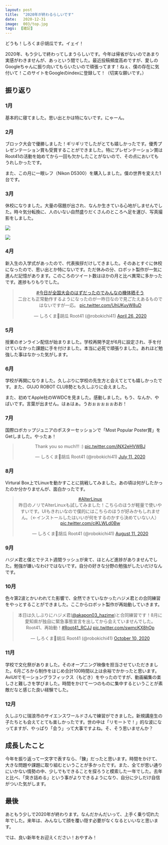 ```yaml
---
layout: post
title:  "2020年が終わるらしいです"
date:   2020-12-31
image:  003/top.jpg
tags:  [雑記]
---
```


どうも！しろくま＠胡瓜です。イェイ！

2020年、もう少しで終わってしまうらしいです。今年は帰省がないのであまり実感がわきませんが、あっという間でした。最近投稿頻度高めですが、愛しのGoogleちゃんに振り向いてもらいたいので頑張ってます！ねぇ、僕の存在に気付いて！このサイトをGoogleのindexに登録して！（切実な願いです。）
## 振り返り

### 1月

基本的に寝てました。思い出とかは特にないです。にゃーん。

### 2月

ブロック大会で優勝しました！ギリギリでしたがとても嬉しかったです。優秀プレゼンテーション賞も受賞することができました。特にプレゼンテーション賞はRoot41の活動を始めてから一回も欠かしたことがないので、その点においてもうれしかったです。

また、この月に一眼レフ（Nikon D5300）を購入しました。僕の世界を変えた1台です。

### 3月

休校になりました。大量の宿題が出され、なんか生きている心地がしませんでした。時々気分転換に、人のいない自然盛りだくさんのところへ足を運び、写真撮影をしました。

![]({{site.baseurl}}/img/003/001.jpg)

![]({{site.baseurl}}/img/003/002.jpg)

### 4月

新入生の入学式があったので、代表挨拶だけしてきました。そのあとすぐに休校になったので、思い出とか特にないです。ただ休みの分、ロボット製作が一気に進んだ記憶があります。このころのツイート数はほかの月と比べ異常に多かったです。進捗もりもりでした。

<center>
<blockquote class="twitter-tweet" data-theme="dark"><p lang="ja" dir="ltr"><a href="https://twitter.com/hashtag/%E4%BB%8A%E6%97%A5%E3%81%8C%E5%85%A8%E5%9B%BD%E5%A4%A7%E4%BC%9A%E3%81%AE%E3%81%AF%E3%81%9A%E3%81%A0%E3%81%A3%E3%81%9F%E3%81%AE%E3%81%A7%E3%81%BF%E3%82%93%E3%81%AA%E3%81%AE%E6%A9%9F%E4%BD%93%E6%99%92%E3%81%9D%E3%81%86?src=hash&amp;ref_src=twsrc%5Etfw">#今日が全国大会のはずだったのでみんなの機体晒そう</a><br>二台とも正常動作するようになったのが一昨日なので見ごたえあるものではないですが一応。 <a href="https://t.co/UhUKuyW8uD">pic.twitter.com/UhUKuyW8uD</a></p>&mdash; しろくま🥒胡瓜 Root41 (@robokichi41) <a href="https://twitter.com/robokichi41/status/1254276224362266626?ref_src=twsrc%5Etfw">April 26, 2020</a></blockquote> <script async src="https://platform.twitter.com/widgets.js" charset="utf-8"></script></center>

### 5月

授業のオンライン配信が始まりました。学校再開予定が6月に設定され、手を付けていなかった課題に手を付けました。本当に必死で頑張りました。あれほど勉強した事はなかった気がします。

### 6月

学校が再開になりました。久しぶりに学校の先生方と会えてとても嬉しかったです。また、GUJO ROBOT CLUB勢とも久しぶりに会えました。

また、初めてApple社のWWDCを見ました。感動しました。もう、なんか、やばいです。言葉が出ません。はぁはぁ。うおぉぉぉぉぉおお！

### 7月

国際ロボカップジュニアのポスターセッションで「Most Popular Poster賞」をGetしました。やったぁ！

<center><blockquote class="twitter-tweet" data-theme="dark"><p lang="en" dir="ltr">Thank you so much!!! :) <a href="https://t.co/jNX2eHVWBJ">pic.twitter.com/jNX2eHVWBJ</a></p>&mdash; しろくま🥒胡瓜 Root41 (@robokichi41) <a href="https://twitter.com/robokichi41/status/1281900328468676608?ref_src=twsrc%5Etfw">July 11, 2020</a></blockquote> <script async src="https://platform.twitter.com/widgets.js" charset="utf-8"></script></center>

### 8月

Virtural Box上でLinuxを動かすことに挑戦してみました。あの頃は何がしたかったのか分かりませんが、面白かったです。

<center><blockquote class="twitter-tweet" data-theme="dark"><p lang="ja" dir="ltr"><a href="https://twitter.com/hashtag/AlterLinux?src=hash&amp;ref_src=twsrc%5Etfw">#AlterLinux</a><br>昨日のノリでAlterLinuxも試してみました！こちらのほうが軽量で使いやすいです。UIもきれいなので僕的にはこちらのほうが好みかもしれません。（←インストールしたはいいが何をするのかすら決めていない人） <a href="https://t.co/ciKLWLd0Bw">pic.twitter.com/ciKLWLd0Bw</a></p>&mdash; しろくま🥒胡瓜 Root41 (@robokichi41) <a href="https://twitter.com/robokichi41/status/1293062780019331072?ref_src=twsrc%5Etfw">August 11, 2020</a></blockquote> <script async src="https://platform.twitter.com/widgets.js" charset="utf-8"></script></center>

### 9月

ハジメ君と僕とでテスト週間ラッシュが来て、ほとんど進捗がありませんでした。勉強が嫌いなわけではないです。自分の好きな分野の勉強がしたいだけなんです。

### 10月

色々第2波とかいわれてた影響で、全然できていなかったハジメ君との合同練習をやっとすることができました。ここからロボット製作が再始動していきます。

<center>
<blockquote class="twitter-tweet" data-theme="dark"><p lang="ja" dir="ltr">本日は久しぶりにハジメ君(<a href="https://twitter.com/akapon03_hazime?ref_src=twsrc%5Etfw">@akapon03_hazime</a>)と合同練習です！8月に愛知県が独自に緊急事態宣言を出してから会えていませんでした。Root41、再始動！<a href="https://twitter.com/hashtag/Root41_RCJJ?src=hash&amp;ref_src=twsrc%5Etfw">#Root41_RCJJ</a> <a href="https://t.co/swmcKX8hOp">pic.twitter.com/swmcKX8hOp</a></p>&mdash; しろくま🥒胡瓜 Root41 (@robokichi41) <a href="https://twitter.com/robokichi41/status/1314792119823814656?ref_src=twsrc%5Etfw">October 10, 2020</a></blockquote> <script async src="https://platform.twitter.com/widgets.js" charset="utf-8"></script>
</center>

### 11月

学校で文化祭がありました。そのオープニング映像を担当させていただきました。6月ごろから制作をはじめ合計100時間以上は余裕でかかったと思います。AviUtlでモーショングラフィックス（もどき）をやったのですが、動画編集の楽しさと難しさを学びました。時間をかけて一つのものに集中するということが素敵だなと感じた良い経験でした。

### 12月

久しぶりに瑞浪市のサイエンスワールドさんで練習ができました。新規講座生の子たちとも会えてとても楽しかったです。世の中は「リモートで！」的な波になってますが、やっぱり「会う」って大事ですよね。そ、そう思いませんか？

## 成長したこと

今年を振り返って一文字で表すなら、「錬」だったと思います。時間をかけて、大きな問題や課題に取り組むということが多かったです。また、全てが思い通りにいかない情勢の中、少しでもできることを探ろうと模索した一年でした。去年と比べ、「突き詰める」という事がよりできるようになり、自分に少しだけ自信がついた気がします。

## 最後

あともう少しで2020年が終わります。なんだかんだいって、上手く乗り切れた年でした。来年は、みんなして顔を覆い隠す必要がなくなるといいなと思います。

では、良い新年をお迎えください！おやすみ！